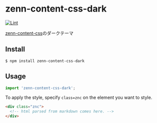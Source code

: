 # zenn-content-css-dark
[![Lint](https://github.com/YusukeSuzuki1213/zenn-content-css-dark/actions/workflows/lint.yml/badge.svg)](https://github.com/YusukeSuzuki1213/zenn-content-css-dark/actions/workflows/lint.yml)

[zenn-content-css](https://github.com/zenn-dev/zenn-editor/tree/canary/packages/zenn-content-css)のダークテーマ


## Install

```
$ npm install zenn-content-css-dark
```

## Usage

```js
import 'zenn-content-css-dark';
```

To apply the style, specify `class=znc` on the element you want to style.

```html
<div class="znc">
  <!-- html parsed from markdown comes here. -->
</div>
```
